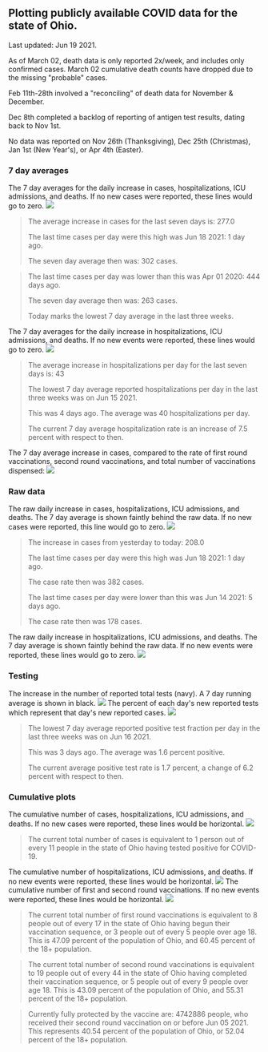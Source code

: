 ## Plotting publicly available COVID data for the state of Ohio. 

Last updated: Jun 19 2021. 

As of March 02, death data is only reported 2x/week, and includes only confirmed cases. March 02 cumulative death counts have dropped due to the missing "probable" cases.

Feb 11th-28th involved a "reconciling" of death data for November & December.

Dec 8th completed a backlog of reporting of antigen test results, dating back to Nov 1st.

No data was reported on Nov 26th (Thanksgiving), Dec 25th (Christmas), Jan 1st (New Year's), or Apr 4th (Easter).
### 7 day averages
The 7 day averages for the daily increase in cases, hospitalizations, ICU admissions, and deaths. If no new cases were reported, these lines would go to zero.
![](7dayaverage_cases.png)

>The average increase in cases for the last seven days is: 277.0
>
>The last time cases per day were this high was Jun 18 2021: 1 day ago.
>
>The seven day average then was: 302 cases.

>
>The last time cases per day was lower than this was Apr 01 2020: 444 days ago.
>
>The seven day average then was: 263 cases.
>
>Today marks the lowest 7 day average in the last three weeks.

The 7 day averages for the daily increase in hospitalizations, ICU admissions, and deaths. If no new events were reported, these lines would go to zero.
![](7dayaverage_hospital.png)

>The average increase in hospitalizations per day for the last seven days is: 43
>
>The lowest 7 day average reported hospitalizations per day in the last three weeks was on Jun 15 2021.
>
>This was 4 days ago. The average was 40 hospitalizations per day.
>
>The current 7 day average hospitalization rate is an increase of 7.5 percent with respect to then.

The 7 day average increase in cases, compared to the rate of first round vaccinations, second round vaccinations, and total number of vaccinations dispensed:
![](DailyVaccinationsCases.png)

### Raw data
The raw daily increase in cases, hospitalizations, ICU admissions, and deaths. The 7 day average is shown faintly behind the raw data. If no new cases were reported, this line would go to zero.
![](DailyCases.png)

>The increase in cases from yesterday to today: 208.0 
>
>The last time cases per day were this high was Jun 18 2021: 1 day ago. 
>
>The case rate then was 382 cases.
>
>The last time cases per day were lower than this was Jun 14 2021: 5 days ago. 
>
>The case rate then was 178 cases.

The raw daily increase in hospitalizations, ICU admissions, and deaths. The 7 day average is shown faintly behind the raw data. If no new events were reported, these lines would go to zero.
![](DailyHospitalizations.png)

### Testing

The increase in the number of reported total tests (navy). A 7 day running average is shown in black.
![](DailyTests.png)
The percent of each day's new reported tests which represent that day's new reported cases.
![](percentpositive_tests.png)

>The lowest 7 day average reported positive test fraction per day in the last three weeks was on Jun 16 2021.
>
>This was 3 days ago. The average was 1.6 percent positive. 
>
>The current average positive test rate is 1.7 percent, a change of 6.2 percent with respect to then. 

### Cumulative plots
The cumulative number of cases, hospitalizations, ICU admissions, and deaths. If no new cases were reported, these lines would be horizontal.
![](Cases.png)

>The current total number of cases is equivalent to 1 person out of every 11 people in the state of Ohio having tested positive for COVID-19.

The cumulative number of hospitalizations, ICU admissions, and deaths. If no new events were reported, these lines would be horizontal.
![](Hospitalizations.png)
The cumulative number of first and second round vaccinations. If no new events were reported, these lines would be horizontal.
![](Vaccinations.png)

>The current total number of first round vaccinations is equivalent to 8 people out of every 17 in the state of Ohio having begun their vaccination sequence, or 3 people out of every 5 people over age 18.
 >This is 47.09 percent of the population of Ohio, and 60.45 percent of the 18+ population.

>The current total number of second round vaccinations is equivalent to 19 people out of every 44 in the state of Ohio having completed their vaccination sequence, or 5 people out of every 9 people over age 18. 
>This is 43.09 percent of the population of Ohio, and 55.31 percent of the 18+ population.

>Currently fully protected by the vaccine are: 4742886 people, who received their second round vaccination on or before Jun 05 2021.
>This represents 40.54 percent of the population of Ohio, or 52.04 percent of the 18+ population.

